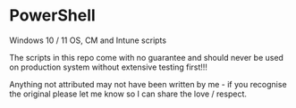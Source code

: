 # PowerShell
 Windows 10 / 11 OS, CM and Intune scripts

 The scripts in this repo come with no guarantee and should never be used on production system without extensive testing first!!!
 
 Anything not attributed may not have been written by me - if you recognise the original please let me know so I can share the love / respect.



